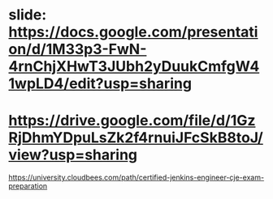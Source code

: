 # slide: https://docs.google.com/presentation/d/1M33p3-FwN-4rnChjXHwT3JUbh2yDuukCmfgW41wpLD4/edit?usp=sharing
# https://drive.google.com/file/d/1GzRjDhmYDpuLsZk2f4rnuiJFcSkB8toJ/view?usp=sharing

https://university.cloudbees.com/path/certified-jenkins-engineer-cje-exam-preparation
